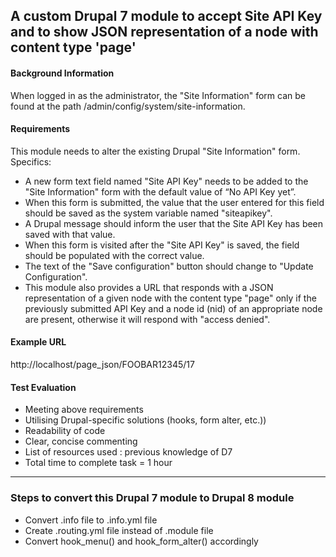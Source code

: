 ## A custom Drupal 7 module to accept Site API Key and to show JSON representation of a node with content type 'page'


#### Background Information

When logged in as the administrator, the "Site Information" form can be found at the path /admin/config/system/site-information.

#### Requirements

This module needs to alter the existing Drupal "Site Information" form. Specifics:

* A new form text field named "Site API Key" needs to be added to the "Site Information" form with the default value of “No API Key yet”.
* When this form is submitted, the value that the user entered for this field should be saved as the system variable named "siteapikey".
* A Drupal message should inform the user that the Site API Key has been saved with that value.
* When this form is visited after the "Site API Key" is saved, the field should be populated with the correct value.
* The text of the "Save configuration" button should change to "Update Configuration".
* This module also provides a URL that responds with a JSON representation of a given node with the content type "page" only if the previously submitted API Key and a node id (nid) of an appropriate node are present, otherwise it will respond with "access denied".

#### Example URL

http://localhost/page_json/FOOBAR12345/17

#### Test Evaluation

* Meeting above requirements
* Utilising Drupal-specific solutions (hooks, form alter, etc.))
* Readability of code
* Clear, concise commenting
* List of resources used : previous knowledge of D7
* Total time to complete task = 1 hour

------------------------------------------------------------
### Steps to convert this Drupal 7 module to Drupal 8 module

* Convert .info file to .info.yml file
* Create .routing.yml file instead of .module file
* Convert hook_menu() and hook_form_alter() accordingly
